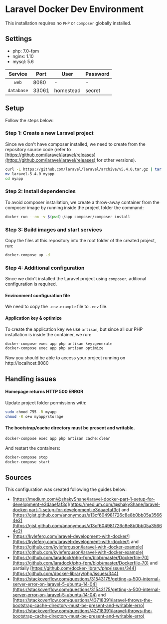 # Laravel Docker Dev Environment

This installation requires no `PHP` or `composer` globally installed.

## Settings

- php: 7.0-fpm
- nginx: 1.10
- mysql: 5.6

| **Service** | **Port** | **User**  | **Password** |
|:-----------:|----------|-----------|--------------|
|    `web`    |   8080   |     -     |       -      |
|  `database` |   33061  | homestead |    secret    |

## Setup

Follow the steps below:

### Step 1: Create a new Laravel project

Since we don't have composer installed, we need to create from the repository source code (refer to [https://github.com/laravel/laravel/releases](https://github.com/laravel/laravel/releases) for other versions).

```bash
curl -L https://github.com/laravel/laravel/archive/v5.4.0.tar.gz | tar xz
mv laravel-5.4.0 myapp
cd myapp
```

### Step 2: Install dependencies

To avoid composer installation, we create a throw-away container from the composer image by running inside the project folder the command:

```bash
docker run --rm -v $(pwd):/app composer/composer install
```

### Step 3: Build images and start services

Copy the files at this repository into the root folder of the created project, run:

```bash
docker-compose up -d
```

### Step 4: Additional configuration

Since we didn't installed the Laravel project using `composer`, aditional configuration is required.

#### Environment configuration file

We need to copy the `.env.example` file to `.env` file.

#### Application key & optimize

To create the application key we use `artisan`, but since all our PHP installation is inside the container, we run:

```bash
docker-compose exec app php artisan key:generate
docker-compose exec app php artisan optimize
```

Now you should be able to access your project running on http://localhost:8080

## Handling issues

#### Homepage returns HTTP 500 ERROR

Update project folder permissions with:

```bash
sudo chmod 755 -R myapp
chmod -R o+w myapp/storage
```

#### The bootstrap/cache directory must be present and writable.

```bash
docker-compose exec app php artisan cache:clear
```

And restart the containers:

```bash
docker-compose stop
docker-compose start
```

## Sources

This configuration was created following the guides below:

- [https://medium.com/@shakyShane/laravel-docker-part-1-setup-for-development-e3daaefaf3c](https://medium.com/@shakyShane/laravel-docker-part-1-setup-for-development-e3daaefaf3c) and [https://gist.github.com/anonymous/a13cf604981726c8e8b0bb05a35664e2](https://gist.github.com/anonymous/a13cf604981726c8e8b0bb05a35664e2)
- [https://kyleferg.com/laravel-development-with-docker/](https://kyleferg.com/laravel-development-with-docker/) and [https://github.com/kyleferguson/laravel-with-docker-example](https://github.com/kyleferguson/laravel-with-docker-example)
- [https://github.com/laradock/php-fpm/blob/master/Dockerfile-70](https://github.com/laradock/php-fpm/blob/master/Dockerfile-70) and partially [https://github.com/docker-library/php/issues/344](https://github.com/docker-library/php/issues/344)
- [https://stackoverflow.com/questions/31543175/getting-a-500-internal-server-error-on-laravel-5-ubuntu-14-04](https://stackoverflow.com/questions/31543175/getting-a-500-internal-server-error-on-laravel-5-ubuntu-14-04) and [https://stackoverflow.com/questions/43718391/laravel-throws-the-bootstrap-cache-directory-must-be-present-and-writable-erro](https://stackoverflow.com/questions/43718391/laravel-throws-the-bootstrap-cache-directory-must-be-present-and-writable-erro)
